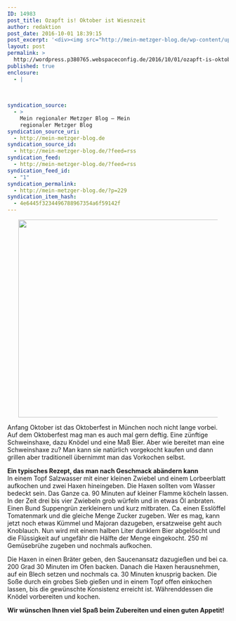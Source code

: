 ```yaml
---
ID: 14983
post_title: Ozapft is! Oktober ist Wiesnzeit
author: redaktion
post_date: 2016-10-01 18:39:15
post_excerpt: '<div><img src="http://mein-metzger-blog.de/wp-content/uploads/2016/10/ozapft-is-oktoberfest-haxn-metzger-20-by-presssack-ff-de.jpg" width="600" height="450" title="" alt=""></div><div>Anfang Oktober ist&nbsp;das Oktoberfest in M&uuml;nchen noch nicht lange vorbei. Auf dem&nbsp;Oktoberfest&nbsp;mag man es auch mal gern deftig. Eine z&uuml;nftige Schweinshaxe, dazu Kn&ouml;del und eine Ma&szlig; Bier. Aber wie bereitet man eine Schweinshaxe zu? Man kann sie nat&uuml;rlich vorgekocht kaufen...</div>'
layout: post
permalink: >
  http://wordpress.p380765.webspaceconfig.de/2016/10/01/ozapft-is-oktober-ist-wiesnzeit/
published: true
enclosure:
  - |
    
    
    
syndication_source:
  - >
    Mein regionaler Metzger Blog – Mein
    regionaler Metzger Blog
syndication_source_uri:
  - http://mein-metzger-blog.de
syndication_source_id:
  - http://mein-metzger-blog.de/?feed=rss
syndication_feed:
  - http://mein-metzger-blog.de/?feed=rss
syndication_feed_id:
  - "1"
syndication_permalink:
  - http://mein-metzger-blog.de/?p=229
syndication_item_hash:
  - 4e6445f3234496788967354a6f59142f
---
```

<div style="margin: 5px 5% 10px 5%;"><img src="http://mein-metzger-blog.de/wp-content/uploads/2016/10/ozapft-is-oktoberfest-haxn-metzger-20-by-presssack-ff-de.jpg" width="600" height="450" title="" alt="" /></div><div><p>Anfang Oktober ist das Oktoberfest in München noch nicht lange vorbei. Auf dem Oktoberfest mag man es auch mal gern deftig. Eine zünftige Schweinshaxe, dazu Knödel und eine Maß Bier. Aber wie bereitet man eine Schweinshaxe zu? Man kann sie natürlich vorgekocht kaufen und dann grillen aber traditionell übernimmt man das Vorkochen selbst.</p>
<p><strong>Ein typisches Rezept, das man nach Geschmack abändern kann</strong><br />
In einem Topf Salzwasser mit einer kleinen Zwiebel und einem Lorbeerblatt aufkochen und zwei Haxen hineingeben. Die Haxen sollten vom Wasser bedeckt sein. Das Ganze ca. 90 Minuten auf kleiner Flamme köcheln lassen. In der Zeit drei bis vier Zwiebeln grob würfeln und in etwas Öl anbraten. Einen Bund Suppengrün zerkleinern und kurz mitbraten. Ca. einen Esslöffel Tomatenmark und die gleiche Menge Zucker zugeben. Wer es mag, kann jetzt noch etwas Kümmel und Majoran dazugeben, ersatzweise geht auch Knoblauch. Nun wird mit einem halben Liter dunklem Bier abgelöscht und die Flüssigkeit auf ungefähr die Hälfte der Menge eingekocht. 250 ml Gemüsebrühe zugeben und nochmals aufkochen.</p>
<p>Die Haxen in einen Bräter geben, den Saucenansatz dazugießen und bei ca. 200 Grad 30 Minuten im Ofen backen. Danach die Haxen herausnehmen, auf ein Blech setzen und nochmals ca. 30 Minuten knusprig backen. Die Soße durch ein grobes Sieb gießen und in einem Topf offen einkochen lassen, bis die gewünschte Konsistenz erreicht ist. Währenddessen die Knödel vorbereiten und kochen.</p>
<p><strong>Wir wünschen Ihnen viel Spaß beim Zubereiten und einen guten Appetit!</strong></p>
</div>
